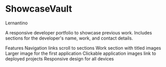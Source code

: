 # ShowcaseVault
Lernantino 

A responsive developer portfolio to showcase previous work. Includes sections for the developer's name, work, and contact details.

Features
Navigation links scroll to sections
Work section with titled images
Larger image for the first application
Clickable application images link to deployed projects
Responsive design for all devices


